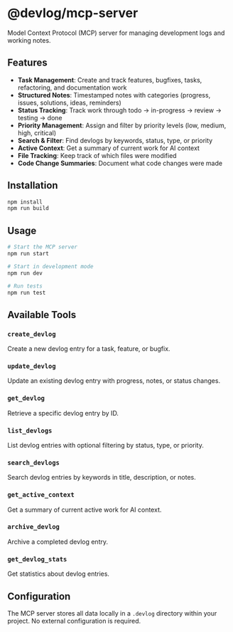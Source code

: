 # @devlog/mcp-server

Model Context Protocol (MCP) server for managing development logs and working notes.

## Features

- **Task Management**: Create and track features, bugfixes, tasks, refactoring, and documentation work
- **Structured Notes**: Timestamped notes with categories (progress, issues, solutions, ideas, reminders)
- **Status Tracking**: Track work through todo → in-progress → review → testing → done
- **Priority Management**: Assign and filter by priority levels (low, medium, high, critical)
- **Search & Filter**: Find devlogs by keywords, status, type, or priority
- **Active Context**: Get a summary of current work for AI context
- **File Tracking**: Keep track of which files were modified
- **Code Change Summaries**: Document what code changes were made

## Installation

```bash
npm install
npm run build
```

## Usage

```bash
# Start the MCP server
npm run start

# Start in development mode
npm run dev

# Run tests
npm run test
```

## Available Tools

### `create_devlog`
Create a new devlog entry for a task, feature, or bugfix.

### `update_devlog`
Update an existing devlog entry with progress, notes, or status changes.

### `get_devlog`
Retrieve a specific devlog entry by ID.

### `list_devlogs`
List devlog entries with optional filtering by status, type, or priority.

### `search_devlogs`
Search devlog entries by keywords in title, description, or notes.

### `get_active_context`
Get a summary of current active work for AI context.

### `archive_devlog`
Archive a completed devlog entry.

### `get_devlog_stats`
Get statistics about devlog entries.

## Configuration

The MCP server stores all data locally in a `.devlog` directory within your project. No external configuration is required.
